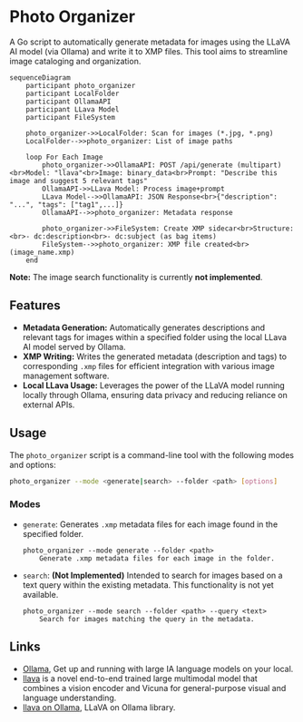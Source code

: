 # Photo Organizer

A Go script to automatically generate metadata for images using the LLaVA AI model (via Ollama) and write it to XMP files. This tool aims to streamline image cataloging and organization.

```mermaid
sequenceDiagram
    participant photo_organizer
    participant LocalFolder
    participant OllamaAPI
    participant LLava Model
    participant FileSystem

    photo_organizer->>LocalFolder: Scan for images (*.jpg, *.png)
    LocalFolder-->>photo_organizer: List of image paths
    
    loop For Each Image
        photo_organizer->>OllamaAPI: POST /api/generate (multipart)<br>Model: "llava"<br>Image: binary_data<br>Prompt: "Describe this image and suggest 5 relevant tags"
        OllamaAPI->>LLava Model: Process image+prompt
        LLava Model-->>OllamaAPI: JSON Response<br>{"description": "...", "tags": ["tag1",...]}
        OllamaAPI-->>photo_organizer: Metadata response
        
        photo_organizer->>FileSystem: Create XMP sidecar<br>Structure:<br>- dc:description<br>- dc:subject (as bag items)
        FileSystem-->>photo_organizer: XMP file created<br>(image_name.xmp)
    end
```
**Note:** The image search functionality is currently **not implemented**.

## Features

* **Metadata Generation:** Automatically generates descriptions and relevant tags for images within a specified folder using the local LLava AI model served by Ollama.
* **XMP Writing:** Writes the generated metadata (description and tags) to corresponding `.xmp` files for efficient integration with various image management software.
* **Local LLava Usage:** Leverages the power of the LLaVA model running locally through Ollama, ensuring data privacy and reducing reliance on external APIs.

## Usage

The `photo_organizer` script is a command-line tool with the following modes and options:

```bash
photo_organizer --mode <generate|search> --folder <path> [options]
```

### Modes

* `generate`: Generates `.xmp` metadata files for each image found in the specified folder.

    ```
    photo_organizer --mode generate --folder <path>
        Generate .xmp metadata files for each image in the folder.
    ```

* `search`: **(Not Implemented)** Intended to search for images based on a text query within the existing metadata. This functionality is not yet available.

    ```
    photo_organizer --mode search --folder <path> --query <text>
        Search for images matching the query in the metadata.
    ```

## Links

- [Ollama](https://ollama.com/), Get up and running with large IA language models on your local.
- [llava](https://llava-vl.github.io/) is a novel end-to-end trained large multimodal model that combines a vision encoder and Vicuna for general-purpose visual and language understanding.
- [llava on Ollama](https://ollama.com/library/llava), LLaVA on Ollama library.
  
